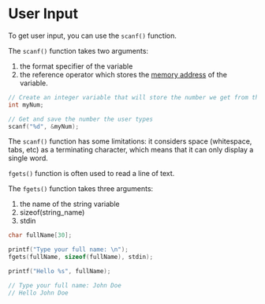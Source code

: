 # User Input

To get user input, you can use the `scanf()` function.

The `scanf()` function takes two arguments:
1. the format specifier of the variable
2. the reference operator which stores the [memory address](memory-address.md) of the variable.

```c
// Create an integer variable that will store the number we get from the user
int myNum;

// Get and save the number the user types
scanf("%d", &myNum);
```

The `scanf()` function has some limitations: it considers space (whitespace, tabs, etc) as a terminating character, which means that it can only display a single word.

`fgets()` function is often used to read a line of text.

The `fgets()` function takes three arguments:
1. the name of the string variable
2. sizeof(string_name)
3. stdin

```c
char fullName[30];

printf("Type your full name: \n");
fgets(fullName, sizeof(fullName), stdin);

printf("Hello %s", fullName);

// Type your full name: John Doe
// Hello John Doe
```